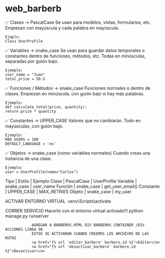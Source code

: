 # web_barberb

✅ Clases → PascalCase
    Se usan para modelos, vistas, formularios, etc.
    Empiezan con mayúscula y cada palabra en mayúscula.

    Ejmplo:
    Class UserProfile

✅ Variables → snake_case
    Se usan para guardar datos temporales o constantes dentro de funciones, métodos, etc.
    Todas en minúsculas, separadas por guión bajo.

    Ejemplo:
    user_name = "Juan"
    total_price = 50.5

✅ Funciones / Métodos → snake_case
    Funciones normales o dentro de clases.
    Empiezan en minúscula, con guión bajo si hay más palabras.
    
    Ejemplo:
    def calculate_total(price, quantity):
    return price * quantity

✅ Constantes → UPPER_CASE
    Valores que no cambiarán.
    Todo en mayúsculas, con guión bajo.
    
    Ejemplo:
    MAX_USERS = 100
    DEFAULT_LANGUAGE = 'es'

✅ Objetos → snake_case (como variables normales)
    Cuando creas una instancia de una clase.
    
    Ejemplo:
    user = UserProfile(name="Carlos")
    

Tipo | Estilo | Ejemplo
Clase | PascalCase | UserProfile
Variable | snake_case | user_name
Función | snake_case | get_user_email()
Constante | UPPER_CASE | MAX_RETRIES
Objeto | snake_case | my_user


ACTIVAR ENTORNO VIRTUAL
.venv\Scripts\activate

CORRER SERVICIO
Hacerlo con el entorno virtual activado!!!
python manage.py runserver



                AGREGAR A BARBEROS.HTML DIV BARBEROS CONTAINER /DIV ACCIONES LINEA 96
                ESTOS SE ACTIVARAN CUANDO CREEMOS LOS ARCHIVOS DE LAS RUTAS 
                <a href="{% url 'editar_barbero' barbero.id %}">Editar</a>
                <a href="{% url 'desactivar_barbero' barbero.id %}">Desactivar</a>